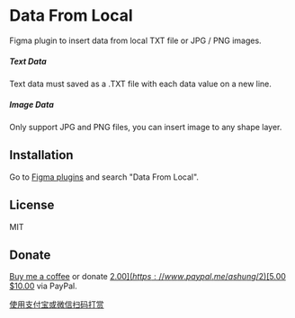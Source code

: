 # Data From Local

Figma plugin to insert data from local TXT file or JPG / PNG images.

##### Text Data

Text data must saved as a .TXT file with each data value on a new line.

##### Image Data

Only support JPG and PNG files, you can insert image to any shape layer.

## Installation

Go to [Figma plugins](https://www.figma.com/c/plugin/all) and search "Data From Local".

## License

MIT

## Donate

[Buy me a coffee](https://www.buymeacoffee.com/ashung) or donate [$2.00](https://www.paypal.me/ashung/2) [$5.00](https://www.paypal.me/ashung/5) [$10.00](https://www.paypal.me/ashung/10) via PayPal.

[使用支付宝或微信扫码打赏](https://ashung.github.io/donate.html)